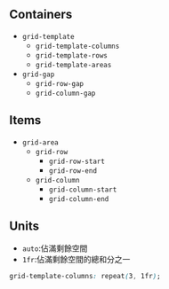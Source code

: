 ## Containers
* `grid-template`
  * `grid-template-columns`
  * `grid-template-rows`
  * `grid-template-areas`
* `grid-gap`
  * `grid-row-gap`
  * `grid-column-gap`

## Items
* `grid-area`
  * `grid-row`
    * `grid-row-start`
    * `grid-row-end`
  * `grid-column`
    * `grid-column-start`
    * `grid-column-end`

## Units
* `auto`:佔滿剩餘空間
* `1fr`:佔滿剩餘空間的總和分之一
```css
grid-template-columns: repeat(3, 1fr);
```
  